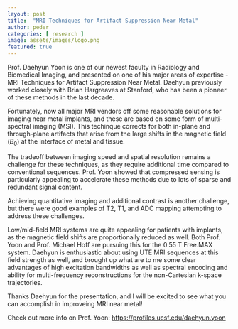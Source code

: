 ```yaml
---
layout: post
title:  "MRI Techniques for Artifact Suppression Near Metal"
author: peder
categories: [ research ]
image: assets/images/logo.png
featured: true
---
```


Prof. Daehyun Yoon is one of our newest faculty in Radiology and Biomedical Imaging, and presented on one of his major areas of expertise - MRI Techniques for Artifact Suppression Near Metal.  Daehyun previously worked closely with Brian Hargreaves at Stanford, who has been a pioneer of these methods in the last decade.

Fortunately, now all major MRI vendors off some reasonable solutions for imaging near metal implants, and these are based on some form of multi-spectral imaging (MSI).  This techinque corrects for both in-plane and through-plane artifacts that arise from the large shifts in the magnetic field ($B_0$) at the interface of metal and tissue.

The tradeoff between imaging speed and spatial resolution remains a challenge for these techniques, as they require additional time compared to conventional sequences.  Prof. Yoon showed that compressed sensing is particularly appealing to accelerate these methods due to lots of sparse and redundant signal content.

Achieving quantitative imaging and additional contrast is another challenge, but there were good examples of T2, T1, and ADC mapping attempting to address these challenges.

Low/mid-field MRI systems are quite appealing for patients with implants, as the magnetic field shifts are proportionally reduced as well.  Both Prof. Yoon and Prof. Michael Hoff are pursuing this for the 0.55 T Free.MAX system.  Daehyun is enthusiastic about using UTE MRI sequences at this field strength as well, and brought up what are to me some clear advantages of high excitation bandwidths as well as spectral encoding and ability for multi-frequency reconstructions for the non-Cartesian k-space trajectories.

Thanks Daehyun for the presentation, and I will be excited to see what you can accomplish in improveing MRI near metal!

Check out more info on Prof. Yoon:
<https://profiles.ucsf.edu/daehyun.yoon>
